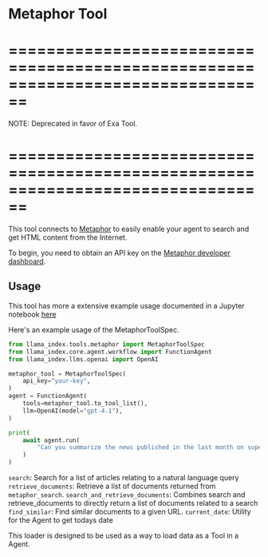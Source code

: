 # Metaphor Tool

# ================================================================================

NOTE: Deprecated in favor of Exa Tool.

# ================================================================================

This tool connects to [Metaphor](https://metaphor.systems/) to easily enable
your agent to search and get HTML content from the Internet.

To begin, you need to obtain an API key on the [Metaphor developer dashboard](https://dashboard.metaphor.systems).

## Usage

This tool has more a extensive example usage documented in a Jupyter notebook [here](https://github.com/run-llama/llama_index/blob/main/llama-index-integrations/tools/llama-index-tools-metaphor/examples/metaphor.ipynb)

Here's an example usage of the MetaphorToolSpec.

```python
from llama_index.tools.metaphor import MetaphorToolSpec
from llama_index.core.agent.workflow import FunctionAgent
from llama_index.llms.openai import OpenAI

metaphor_tool = MetaphorToolSpec(
    api_key="your-key",
)
agent = FunctionAgent(
    tools=metaphor_tool.to_tool_list(),
    llm=OpenAI(model="gpt-4.1"),
)

print(
    await agent.run(
        "Can you summarize the news published in the last month on superconductors"
    )
)
```

`search`: Search for a list of articles relating to a natural language query
`retrieve_documents`: Retrieve a list of documents returned from `metaphor_search`.
`search_and_retrieve_documents`: Combines search and retrieve_documents to directly return a list of documents related to a search
`find_similar`: Find similar documents to a given URL.
`current_date`: Utility for the Agent to get todays date

This loader is designed to be used as a way to load data as a Tool in a Agent.
